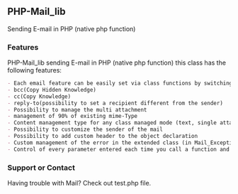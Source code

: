 ## PHP-Mail_lib
Sending E-mail in PHP (native php function)
### Features
PHP-Mail_lib sending E-mail in PHP (native php function) this class has the following features:
```markdown
- Each email feature can be easily set via class functions by switching to string or array functions
- bcc(Copy Hidden Knowledge) 
- cc(Copy Knowledge) 
- reply-to(possibility to set a recipient different from the sender) 
- Possibility to manage the multi attachment 
- management of 90% of existing mime-Type 
- Content management type for any class managed mode (text, single attachment, multi attachment)
- Possibility to customize the sender of the mail 
- Possibility to add custom header to the object declaration 
- Custom management of the error in the extended class (in Mail_Exception.php) 
- Control of every parameter entered each time you call a function and its error management through the boolean (if error) or return of the previously passed variable (if successful)
```
### Support or Contact

Having trouble with Mail? Check out test.php file.
